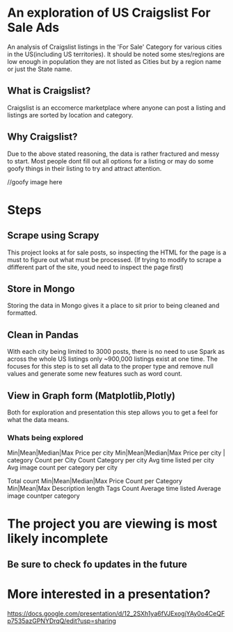 # An exploration of US Craigslist For Sale Ads
An analysis of Craigslist listings in the 'For Sale' Category for various cities in the US(including US territories).  It should be noted some stes/regions are low enough in population they are not listed as Cities but by a region name or just the State name.

## What is Craigslist?
Craigslist is an eccomerce marketplace where anyone can post a listing and listings are sorted by location and category.

## Why Craigslist?
Due to the above stated reasoning, the data is rather fractured and messy to start. Most people dont fill out all options for a listing or may do some goofy things in their listing to try and attract attention.

//goofy image here

# Steps
## Scrape using Scrapy
This project looks at for sale posts, so inspecting the HTML for the page is a must to figure out what must be processed.
(If trying to modify to scrape a dfifferent part of the site, youd need to inspect the page first)
## Store in Mongo
Storing the data in Mongo gives it a place to sit prior to being cleaned and formatted.
## Clean in Pandas
With each city being limited to 3000 posts, there is no need to use Spark as across the whole US listings only ~900,000 listings exist at one time.
The focuses for this step is to set all data to the proper type and remove null values and generate some new features such as word count.
## View in Graph form (Matplotlib,Plotly)
Both for exploration and presentation this step allows you to get a feel for what the data means.

### Whats being explored
Min|Mean|Median|Max Price per city
Min|Mean|Median|Max Price per city | category
Count per City
Count Category per city
Avg time listed per city
Avg image count per category per city

Total count
Min|Mean|Median|Max Price
Count per Category
Min|Mean|Max Description length
Tags Count
Average time listed
Average image countper category

# The project you are viewing is most likely incomplete
## Be sure to check fo updates in the future



# More interested in a presentation?
https://docs.google.com/presentation/d/12_2SXh1ya6fVJExogjYAy0o4CeQFp7535azGPNYDrqQ/edit?usp=sharing